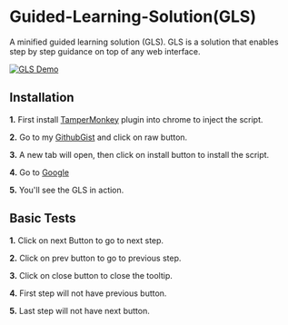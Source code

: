 # Guided-Learning-Solution(GLS)
A minified guided learning solution (GLS). GLS is a solution that enables step by step guidance on top of any web interface. 

[![GLS Demo](https://img.youtube.com/vi/0340VmrYK8E/0.jpg)](https://www.youtube.com/watch?v=0340VmrYK8E)

## Installation

**1.** First install [TamperMonkey](https://chrome.google.com/webstore/detail/tampermonkey/dhdgffkkebhmkfjojejmpbldmpobfkfo?hl=en) plugin into chrome to inject the script.

**2.** Go to my [GithubGist](https://gist.github.com/himanshu14263/939bc508fb2761c2e33d8350ec2efd1e) and click on raw button.

**3.** A new tab will open, then click on install button to install the script.

**4.** Go to [Google](https://www.google.com/)

**5.** You'll see the GLS in action.


## Basic Tests

**1.** Click on next Button to go to next step.

**2.** Click on prev button to go to previous step.

**3.** Click on close button to close the tooltip.

**4.** First step will not have previous button.

**5.** Last step will not have next button.

